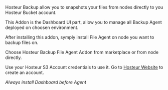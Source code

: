 Hosteur Backup allow you to snapshots your files from nodes directly to you Hosteur Bucket account.

This Addon is the Dashboard UI part, allow you to manage all Backup Agent deployed on choosen environment.

After installing this addon, symply install File Agent on node you want to backup files on.

Choose Hosteur Backup File Agent Addon from marketplace or from node directly.

Use your Hosteur S3 Account credentials to use it.
Go to [Hosteur Website](https://www.hosteur.com/business/stockage/bucket) to create an account.

*Always install Dashboard before Agent*